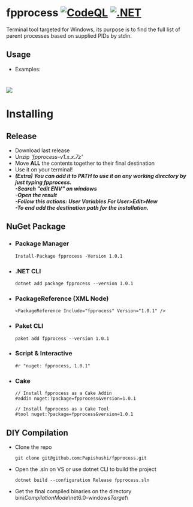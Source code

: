 # fpprocess [![CodeQL](https://github.com/Papishushi/fpprocess/actions/workflows/codeql-analysis.yml/badge.svg)](https://github.com/Papishushi/fpprocess/actions/workflows/codeql-analysis.yml) [![.NET](https://github.com/Papishushi/fpprocess/actions/workflows/dotnet.yml/badge.svg)](https://github.com/Papishushi/fpprocess/actions/workflows/dotnet.yml)
Terminal tool targeted for Windows, its purpose is  to find the full list of parent processes based on supplied PIDs by stdin.
## Usage
* Examples:
<h1 align="left"><a href="https://git.io/typing-svg"><img src="https://readme-typing-svg.herokuapp.com?duration=5000&width=500&font=VT323&color=FFFFFF&center=true&lines=>+fpprocess+20560;>+fpprocess+20560+0+4+160+1624"></a></h1>

# Installing
## Release
* Download last release
* Unzip *'fpprocess-v1.x.x.7z'*
* Move **ALL** the contents together to their final destination
* Use it on your terminal!
* ***(Extra) You can add it to PATH to use it on any working directory by just typing fpprocess. \
  -Search "edit ENV" on windows \
  -Open the result \
  -Follow this actions: User Variables For $User$>Edit>New \
  -To end add the destination path for the installation.***
## NuGet Package
* ### Package Manager
      Install-Package fpprocess -Version 1.0.1
* ### .NET CLI
      dotnet add package fpprocess --version 1.0.1
* ### PackageReference (XML Node)
      <PackageReference Include="fpprocess" Version="1.0.1" />
* ### Paket CLI 
      paket add fpprocess --version 1.0.1
* ### Script & Interactive
      #r "nuget: fpprocess, 1.0.1"
* ### Cake
      // Install fpprocess as a Cake Addin
      #addin nuget:?package=fpprocess&version=1.0.1

      // Install fpprocess as a Cake Tool
      #tool nuget:?package=fpprocess&version=1.0.1
## DIY Compilation
* Clone the repo 

      git clone git@github.com:Papishushi/fpprocess.git
* Open the .sln on VS or use dotnet CLI to build the project

      dotnet build --configuration Release fpprocess.sln
* Get the final compiled binaries on the directory bin\\$CompilationMode$\net6.0-windows$Target$\
